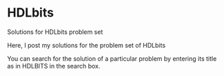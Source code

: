 # HDLbits
Solutions for HDLbits problem set

Here, I post my solutions for the problem set of HDLbits

You can search for the solution of a particular problem by entering its title as in HDLBITS in the search box.
